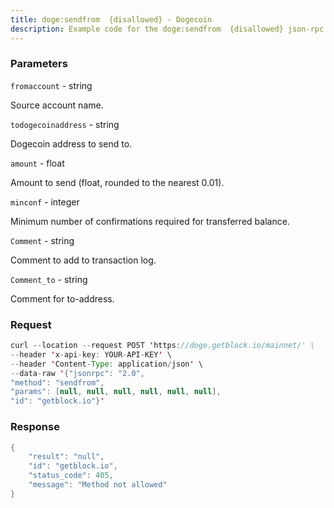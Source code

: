 ```yaml
---
title: doge:sendfrom  {disallowed} - Dogecoin
description: Example code for the doge:sendfrom  {disallowed} json-rpc method. Сomplete guide on how to use doge:sendfrom  {disallowed} json-rpc in GetBlock.io Web3 documentation.
---
```


### Parameters


`fromaccount` - string

Source account name.

`todogecoinaddress` - string

Dogecoin address to send to.

`amount` - float

Amount to send (float, rounded to the nearest 0.01).

`minconf` - integer

Minimum number of confirmations required for transferred balance.

`Comment` - string

Comment to add to transaction log.

`Comment_to` - string

Comment for to-address.

### Request

``` java
curl --location --request POST 'https://doge.getblock.io/mainnet/' \
--header 'x-api-key: YOUR-API-KEY' \
--header 'Content-Type: application/json' \
--data-raw '{"jsonrpc": "2.0",
"method": "sendfrom",
"params": [null, null, null, null, null, null],
"id": "getblock.io"}'
```

###  Response

``` java
{
    "result": "null",
    "id": "getblock.io",
    "status_code": 405,
    "message": "Method not allowed"
}
```

